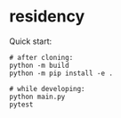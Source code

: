 # residency

Quick start:

```
# after cloning:
python -m build
python -m pip install -e .

# while developing:
python main.py
pytest
```

